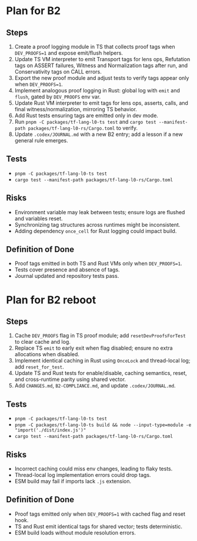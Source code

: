 # Plan for B2

## Steps
1. Create a proof logging module in TS that collects proof tags when `DEV_PROOFS=1` and expose emit/flush helpers.
2. Update TS VM interpreter to emit Transport tags for lens ops, Refutation tags on ASSERT failures, Witness and Normalization tags after run, and Conservativity tags on CALL errors.
3. Export the new proof module and adjust tests to verify tags appear only when `DEV_PROOFS=1`.
4. Implement analogous proof logging in Rust: global log with `emit` and `flush`, gated by `DEV_PROOFS` env var.
5. Update Rust VM interpreter to emit tags for lens ops, asserts, calls, and final witness/normalization, mirroring TS behavior.
6. Add Rust tests ensuring tags are emitted only in dev mode.
7. Run `pnpm -C packages/tf-lang-l0-ts test` and `cargo test --manifest-path packages/tf-lang-l0-rs/Cargo.toml` to verify.
8. Update `.codex/JOURNAL.md` with a new B2 entry; add a lesson if a new general rule emerges.

## Tests
- `pnpm -C packages/tf-lang-l0-ts test`
- `cargo test --manifest-path packages/tf-lang-l0-rs/Cargo.toml`

## Risks
- Environment variable may leak between tests; ensure logs are flushed and variables reset.
- Synchronizing tag structures across runtimes might be inconsistent.
- Adding dependency `once_cell` for Rust logging could impact build.

## Definition of Done
- Proof tags emitted in both TS and Rust VMs only when `DEV_PROOFS=1`.
- Tests cover presence and absence of tags.
- Journal updated and repository tests pass.

# Plan for B2 reboot

## Steps
1. Cache `DEV_PROOFS` flag in TS proof module; add `resetDevProofsForTest` to clear cache and log.
2. Replace TS `emit` to early exit when flag disabled; ensure no extra allocations when disabled.
3. Implement identical caching in Rust using `OnceLock` and thread-local log; add `reset_for_test`.
4. Update TS and Rust tests for enable/disable, caching semantics, reset, and cross-runtime parity using shared vector.
5. Add `CHANGES.md`, `B2-COMPLIANCE.md`, and update `.codex/JOURNAL.md`.

## Tests
- `pnpm -C packages/tf-lang-l0-ts test`
- `pnpm -C packages/tf-lang-l0-ts build && node --input-type=module -e "import('./dist/index.js')"`
- `cargo test --manifest-path packages/tf-lang-l0-rs/Cargo.toml`

## Risks
- Incorrect caching could miss env changes, leading to flaky tests.
- Thread-local log implementation errors could drop tags.
- ESM build may fail if imports lack `.js` extension.

## Definition of Done
- Proof tags emitted only when `DEV_PROOFS=1` with cached flag and reset hook.
- TS and Rust emit identical tags for shared vector; tests deterministic.
- ESM build loads without module resolution errors.

